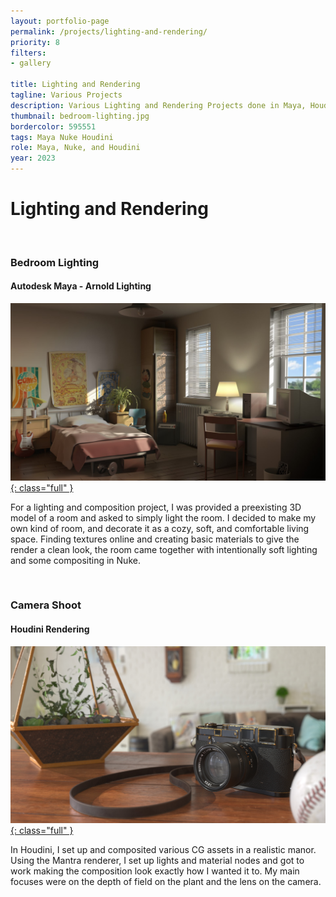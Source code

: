 ```yaml
---
layout: portfolio-page
permalink: /projects/lighting-and-rendering/
priority: 8
filters:
- gallery

title: Lighting and Rendering
tagline: Various Projects
description: Various Lighting and Rendering Projects done in Maya, Houdini, and Nuke
thumbnail: bedroom-lighting.jpg
bordercolor: 595551
tags: Maya Nuke Houdini
role: Maya, Nuke, and Houdini
year: 2023
---
```


# Lighting and Rendering

<br>

###  Bedroom Lighting
#### Autodesk Maya - Arnold Lighting
<a href="bedroom-lighting.jpg" target="_blank">![](bedroom-lighting.jpg){: class="full" }</a>

For a lighting and composition project, I was provided a preexisting 3D model of a room and asked to simply light the room. I decided to make my own kind of room, and decorate it as a cozy, soft, and comfortable living space. Finding textures online and creating basic materials to give the render a clean look, the room came together with intentionally soft lighting and some compositing in Nuke.

<br>

### Camera Shoot
#### Houdini Rendering
<a href="camera-shoot.jpg" target="_blank">![](camera-shoot.jpg){: class="full" }</a>

In Houdini, I set up and composited various CG assets in a realistic manor. Using the Mantra renderer, I set up lights and material nodes and got to work making the composition look exactly how I wanted it to. My main focuses were on the depth of field on the plant and the lens on the camera.
